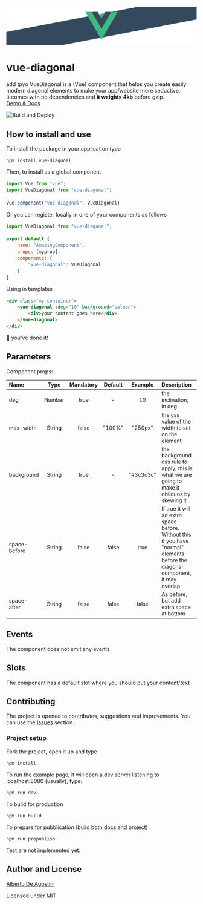 ![logo](https://github.com/albertodeago/vue-diagonal/blob/master/assets/vue-diagonal.logo.png)

# vue-diagonal

add tpyo
VueDiagonal is a (Vue) component that helps you create easily modern diagonal elements to make your app/website more seductive.  
It comes with no dependencies and **it weights 4kb** before gzip.  
[Demo & Docs](https://albertodeago.github.io/vue-diagonal/)

![Build and Deploy](https://github.com/albertodeago/vue-diagonal/workflows/Build%20and%20Deploy/badge.svg?branch=master)


## How to install and use

To install the package in your application type
```
npm install vue-diagonal
```

Then, to install as a global component
``` javascript
import Vue from "vue";
import VueDiagonal from "vue-diagonal";

Vue.component("vue-diagonal", VueDiagonal)
```

Or you can register locally in one of your components as follows
``` javascript
import VueDiagonal from "vue-diagonal";

export default {
    name: "AmazingComponent",
    props: [myprop],
    components: {
        "vue-diagonal": VueDiagonal
    }
}
```

Using in templates
``` html
<div class="my-container">
    <vue-diagonal :deg="10" background="salmon">
        <div>your content goes here</div>
    </vue-diagonal>
</div>
```

🎉 you've done it!


## Parameters

Component props:

| Name         | Type   | Mandatory | Default | Example   | Description             |
|:-------------|:------:|:---------:|:-------:|:---------:|:------------------------|
| deg          | Number | true      |    -    | 10        | the inclination, in deg |
| max-width    | String | false     | "100%"  | "250px"   | the css value of the width to set on the element |
| background   | String | true      |    -    | "#3c3c3c" | the background css rule to apply, this is what we are going to make it obliquos by skewing it |
| space-before | String | false     | false   | true      | If true it will ad extra space before. Without this if you have "normal" elements before the diagonal component, it may overlap |
| space-after  | String | false     | false   | false     | As before, but add extra space at bottom |


## Events

The component does not emit any events


## Slots

The component has a default slot where you should put your content/text


## Contributing

The project is opened to contributes, suggestions and improvements. You can use the [Issues](https://github.com/albertodeago/vue-diagonal/issues) section.


### Project setup

Fork the project, open it up and type
```
npm install
```

To run the example page, it will open a dev server listening to localhost:8080 (usually), type:
```
npm run dev
```

To build for production
```
npm run build
```

To prepare for pubblication (build both docs and project)
```
npm run prepublish
```

Test are not implemented yet.


## Author and License

[Alberto De Agostini](https://twitter.com/albertodeago88)

Licensed under MIT 
